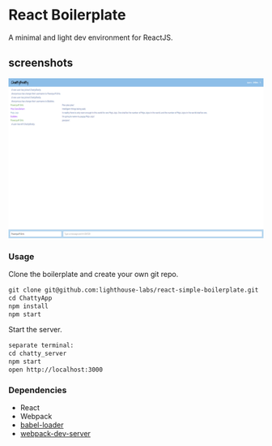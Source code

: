 React Boilerplate
=====================

A minimal and light dev environment for ReactJS.

## screenshots

!["basic usage of the app and functionality"](https://raw.githubusercontent.com/xipascu/ChattyApp/master/docs/basicFeature.png)


### Usage

Clone the boilerplate and create your own git repo.

```
git clone git@github.com:lighthouse-labs/react-simple-boilerplate.git
cd ChattyApp
npm install
npm start
```

Start the server.

```
separate terminal:
cd chatty_server
npm start
open http://localhost:3000
```

### Dependencies

* React
* Webpack
* [babel-loader](https://github.com/babel/babel-loader)
* [webpack-dev-server](https://github.com/webpack/webpack-dev-server)